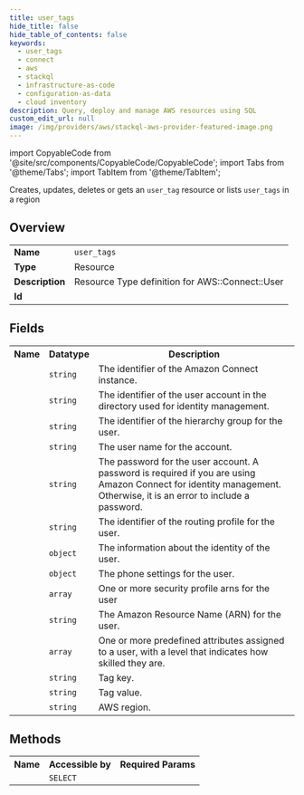 ```yaml
---
title: user_tags
hide_title: false
hide_table_of_contents: false
keywords:
  - user_tags
  - connect
  - aws
  - stackql
  - infrastructure-as-code
  - configuration-as-data
  - cloud inventory
description: Query, deploy and manage AWS resources using SQL
custom_edit_url: null
image: /img/providers/aws/stackql-aws-provider-featured-image.png
---
```


import CopyableCode from '@site/src/components/CopyableCode/CopyableCode';
import Tabs from '@theme/Tabs';
import TabItem from '@theme/TabItem';

Creates, updates, deletes or gets an <code>user_tag</code> resource or lists <code>user_tags</code> in a region

## Overview
<table><tbody>
<tr><td><b>Name</b></td><td><code>user_tags</code></td></tr>
<tr><td><b>Type</b></td><td>Resource</td></tr>
<tr><td><b>Description</b></td><td>Resource Type definition for AWS::Connect::User</td></tr>
<tr><td><b>Id</b></td><td><CopyableCode code="aws.connect.user_tags" /></td></tr>
</tbody></table>

## Fields
<table><tbody><tr><th>Name</th><th>Datatype</th><th>Description</th></tr><tr><td><CopyableCode code="instance_arn" /></td><td><code>string</code></td><td>The identifier of the Amazon Connect instance.</td></tr>
<tr><td><CopyableCode code="directory_user_id" /></td><td><code>string</code></td><td>The identifier of the user account in the directory used for identity management.</td></tr>
<tr><td><CopyableCode code="hierarchy_group_arn" /></td><td><code>string</code></td><td>The identifier of the hierarchy group for the user.</td></tr>
<tr><td><CopyableCode code="username" /></td><td><code>string</code></td><td>The user name for the account.</td></tr>
<tr><td><CopyableCode code="password" /></td><td><code>string</code></td><td>The password for the user account. A password is required if you are using Amazon Connect for identity management. Otherwise, it is an error to include a password.</td></tr>
<tr><td><CopyableCode code="routing_profile_arn" /></td><td><code>string</code></td><td>The identifier of the routing profile for the user.</td></tr>
<tr><td><CopyableCode code="identity_info" /></td><td><code>object</code></td><td>The information about the identity of the user.</td></tr>
<tr><td><CopyableCode code="phone_config" /></td><td><code>object</code></td><td>The phone settings for the user.</td></tr>
<tr><td><CopyableCode code="security_profile_arns" /></td><td><code>array</code></td><td>One or more security profile arns for the user</td></tr>
<tr><td><CopyableCode code="user_arn" /></td><td><code>string</code></td><td>The Amazon Resource Name (ARN) for the user.</td></tr>
<tr><td><CopyableCode code="user_proficiencies" /></td><td><code>array</code></td><td>One or more predefined attributes assigned to a user, with a level that indicates how skilled they are.</td></tr>
<tr><td><CopyableCode code="tag_key" /></td><td><code>string</code></td><td>Tag key.</td></tr>
<tr><td><CopyableCode code="tag_value" /></td><td><code>string</code></td><td>Tag value.</td></tr>
<tr><td><CopyableCode code="region" /></td><td><code>string</code></td><td>AWS region.</td></tr>
</tbody></table>

## Methods

<table><tbody>
  <tr>
    <th>Name</th>
    <th>Accessible by</th>
    <th>Required Params</th>
  </tr>
  <tr>
    <td><CopyableCode code="view" /></td>
    <td><code>SELECT</code></td>
    <td><CopyableCode code="region" /></td>
  </tr>
</tbody></table>








